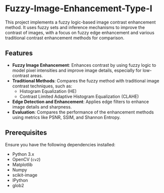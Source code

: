 # Fuzzy-Image-Enhancement-Type-Ⅰ

This project implements a fuzzy logic-based image contrast enhancement method. It uses fuzzy sets and inference mechanisms to improve the contrast of images, with a focus on fuzzy edge enhancement and various traditional contrast enhancement methods for comparison.

## Features

- **Fuzzy Image Enhancement**: Enhances contrast by using fuzzy logic to model pixel intensities and improve image details, especially for low-contrast areas.
- **Traditional Methods**: Compares the fuzzy method with traditional image contrast techniques, such as:
  - Histogram Equalization (HE)
  - Contrast Limited Adaptive Histogram Equalization (CLAHE)
- **Edge Detection and Enhancement**: Applies edge filters to enhance image details and sharpness.
- **Evaluation**: Compares the performance of the enhancement methods using metrics like PSNR, SSIM, and Shannon Entropy.

## Prerequisites

Ensure you have the following dependencies installed:

- Python 3.x
- OpenCV (`cv2`)
- Matplotlib
- Numpy
- scikit-image
- IPython
- glob2
